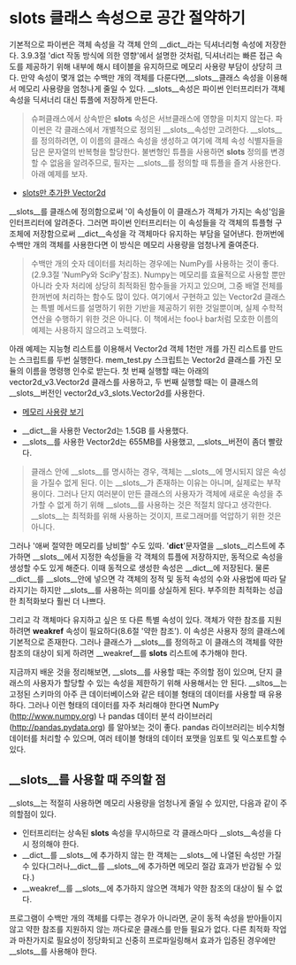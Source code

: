 <!-- 
[UML클래스전략패턴](https://github.com/hyeonDD/fluent_python/blob/master/Part9/ex9-1/UML_class_diagram.png)
 -->
# __slots__ 클래스 속성으로 공간 절약하기

기본적으로 파이썬은 객체 속성을 각 객체 안의 __dict__라는 딕셔너리형 속성에 저장한다.
3.9.3절 'dict 작동 방식에 의한 영향'에서 설명한 것처럼, 딕셔너리는 빠른 접근 속도를 제공하기 위해 내부에 해시 테이블을 유지하므로 메모리 사용량 부담이 상당히 크다. 만약 속성이 몇개 없는 수백만 개의 객체를 다룬다면,__slots__클래스 속성을 이용해서 메모리 사용량을 엄청나게 줄일 수 있다. __slots__속성은 파이썬 인터프리터가 객체 속성을 딕셔너리 대신 튜플에 저장하게 만든다.
> 슈퍼클래스에서 상속받은 __slots__ 속성은 서브클래스에 영향을 미치지 않는다. 파이썬은 각 클래스에서 개별적으로 정의된 __slots__속성만 고려한다.
__slots__를 정의하려면, 이 이름의 클래스 속성을 생성하고 여기에 객체 속성 식별자들을 담은 문자열의 반복형을 할당한다. 불변형인 튜플을 사용하면 __slots__ 정의를 변경할 수 없음을 알려주므로, 필자는 __slots__를 정의할 때 튜플을 즐겨 사용한다. 아래 예제를 보자.

- [slots만 추가한 Vector2d](https://github.com/hyeonDD/fluent_python/blob/master/Part9/ex9-8/vector2d_v3_slots.py)

__slots__를 클래스에 정의함으로써 '이 속성들이 이 클래스가 객체가 가지는 속성'임을 인터프리터에 알려준다. 그러면 파이썬 인터프리터는 이 속성들을 각 객체의 튜플형 구조체에 저장함으로써 __dict__속성을 각 객체마다 유지하는 부담을 덜어낸다. 한꺼번에 수백만 개의 객체를 사용한다면 이 방식은 메모리 사용량을 엄청나게 줄여준다.
> 수백만 개의 숫자 데이터를 처리하는 경우에는 NumPy를 사용하는 것이 좋다.(2.9.3절 'NumPy와 SciPy'참조). Numpy는 메모리를 효율적으로 사용할 뿐만 아니라 숫자 처리에 상당히 최적화된 함수들을 가지고 있으며, 그중 배열 전체를 한꺼번에 처리하는 함수도 많이 있다. 여기에서 구현하고 있는 Vector2d 클래스는 특별 메서드를 설명하기 위한 기반을 제공하기 위한 것일뿐이며, 실제 수학적 연산을 수행하기 위한 것은 아니다. 이 책에서는 foo나 bar처럼 모호한 이름의 예제는 사용하지 않으려고 노력했다.

아래 예제는 지능형 리스트를 이용해서 Vector2d 객체 1천만 개를 가진 리스트를 만드는 스크립트를 두번 실행한다. mem_test.py 스크립트는 Vector2d 클래스를 가진 모듈의 이름을 명령행 인수로 받는다. 첫 번째 실행할 때는 아래의 vector2d_v3.Vector2d 클래스를 사용하고, 두 번째 실행할 때는 이 클래스의 __slots__버전인 vector2d_v3_slots.Vector2d를 사용한다.

- [메모리 사용량 보기](https://github.com/hyeonDD/fluent_python/blob/master/Part9/ex9-8/vector2d_v3_slots.py)
* __dict__을 사용한 Vector2d는 1.5GB 를 사용했다.
* __slots__를 사용한 Vector2d는 655MB를 사용했고, __slots__버전이 좀더 빨랐다.
> 클래스 안에 __slots__를 명시하는 경우, 객체는 __slots__에 명시되지 않은 속성을 가질수 없게 된다. 이는 __slots__가 존재하는 이유는 아니며, 실제로는 부작용이다. 그러나 단지 여러분이 만든 클래스의 사용자가 객체에 새로운 속성을 추가할 수 없게 하기 위해 __slots__를 사용하는 것은 적절치 않다고 생각한다. __slots__는 최적화를 위해 사용하는 것이지, 프로그래머를 억압하기 위한 것은 아니다.

그러나 '애써 절약한 메모리를 낭비할' 수도 있따. '__dict__'문자열을 __slots__리스트에 추가하면 __slots__에서 지정한 속성들을 각 객체의 튜플에 저장하지만, 동적으로 속성을 생성할 수도 있게 해준다. 이때 동적으로 생성한 속성은 __dict__에 저장된다. 물론 __dict__를 __slots__안에 넣으면 각 객체의 정적 및 동적 속성의 수와 사용법에 따라 달라지기는 하지만 __slots__를 사용하는 의미를 상실하게 된다. 부주의한 최적화는 성급한 최적화보다 훨씬 더 나쁘다.

그리고 각 객체마다 유지하고 싶은 또 다른 특별 속성이 있다. 객체가 약한 참조를 지원하려면 __weakref__ 속성이 필요하다(8.6절 '약한 참조'). 이 속성은 사용자 정의 클래스에 기본적으로 존재한다. 그러나 클래스가 __slots__를 정의하고 이 클래스의 객체를 약한 참조의 대상이 되게 하려면 __weakref__를 __slots__ 리스트에 추가해야 한다.

지금까지 배운 것을 정리해보면, __slots__를 사용할 때는 주의할 점이 있으며, 단지 클래스의 사용자가 할당할 수 있는 속성을 제한하기 위해 사용해서는 안 된다. __sltos__는 고정된 스키마의 아주 큰 데이터베이스와 같은 테이블 형태의 데이터를 사용할 때 유용하다. 그러나 이런 형태의 데이터를 자주 처리해야 한다면 NumPy (http://www.numpy.org) 나 pandas 데이터 분석 라이브러리 (http://pandas.pydata.org) 를 알아보는 것이 좋다. pandas 라이브러리는 비수치형 데이터를 처리할 수 있으며, 여러 테이블 형태의 데이터 포맷을 임포트 및 익스포트할 수 있다.

## __slots__를 사용할 때 주의할 점
__slots__는 적절히 사용하면 메모리 사용량을 엄청나게 줄일 수 있지만, 다음과 같이 주의할점이 있다.
* 인터프리터는 상속된 __slots__ 속성을 무시하므로 각 클래스마다 __slots__속성을 다시 정의해야 한다.
* __dict__를 __slots__에 추가하지 않는 한 객체는 __slots__에 나열된 속성만 가질 수 있다(그러나__dict__를 __slots__에 추가하면 메모리 절감 효과가 반감될 수 있다.)
* __weakref__를 __slots__에 추가하지 않으면 객체가 약한 참조의 대상이 될 수 없다.

프로그램이 수백만 개의 객체를 다루는 경우가 아니라면, 굳이 동적 속성을 받아들이지 않고 약한 참조를 지원하지 않는 까다로운 클래스를 만들 필요가 없다. 다른 최적화 작업과 마찬가지로 필요성이 정당화되고 신중히 프로파일링해서 효과가 입증된 경우에만 __slots__를 사용해야 한다.




